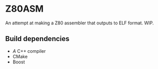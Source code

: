 # Z80ASM
An attempt at making a Z80 assembler that outputs to ELF format. WIP.

## Build dependencies
- *A* C++ compiler
- CMake
- Boost
